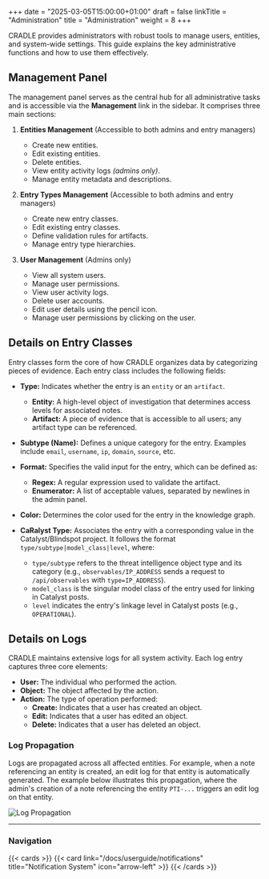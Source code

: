 +++
date = "2025-03-05T15:00:00+01:00"
draft = false
linkTitle = "Administration"
title = "Administration"
weight = 8
+++

CRADLE provides administrators with robust tools to manage users, entities, and system-wide settings. This guide explains the key administrative functions and how to use them effectively.

## Management Panel

The management panel serves as the central hub for all administrative tasks and is accessible via the **Management** link in the sidebar. It comprises three main sections:

1. **Entities Management** (Accessible to both admins and entry managers)
   - Create new entities.
   - Edit existing entities.
   - Delete entities.
   - View entity activity logs *(admins only)*.
   - Manage entity metadata and descriptions.

2. **Entry Types Management** (Accessible to both admins and entry managers)
   - Create new entry classes.
   - Edit existing entry classes.
   - Define validation rules for artifacts.
   - Manage entry type hierarchies.

3. **User Management** (Admins only)
   - View all system users.
   - Manage user permissions.
   - View user activity logs.
   - Delete user accounts.
   - Edit user details using the pencil icon.
   - Manage user permissions by clicking on the user.

## Details on Entry Classes

Entry classes form the core of how CRADLE organizes data by categorizing pieces of evidence. Each entry class includes the following fields:

- **Type:**
  Indicates whether the entry is an `entity` or an `artifact`.
  - **Entity:** A high-level object of investigation that determines access levels for associated notes.
  - **Artifact:** A piece of evidence that is accessible to all users; any artifact type can be referenced.

- **Subtype (Name):**
  Defines a unique category for the entry. Examples include `email`, `username`, `ip`, `domain`, `source`, etc.

- **Format:**
  Specifies the valid input for the entry, which can be defined as:
    - **Regex:** A regular expression used to validate the artifact.
    - **Enumerator:** A list of acceptable values, separated by newlines in the admin panel.

- **Color:**
  Determines the color used for the entry in the knowledge graph.

- **CaRalyst Type:**
  Associates the entry with a corresponding value in the Catalyst/Blindspot project. It follows the format `type/subtype|model_class|level`, where:
    - `type/subtype` refers to the threat intelligence object type and its category (e.g., `observables/IP_ADDRESS` sends a request to `/api/observables` with `type=IP_ADDRESS`).
    - `model_class` is the singular model class of the entry used for linking in Catalyst posts.
    - `level` indicates the entry's linkage level in Catalyst posts (e.g., `OPERATIONAL`).

## Details on Logs

CRADLE maintains extensive logs for all system activity. Each log entry captures three core elements:
- **User:** The individual who performed the action.
- **Object:** The object affected by the action.
- **Action:** The type of operation performed:
  - **Create:** Indicates that a user has created an object.
  - **Edit:** Indicates that a user has edited an object.
  - **Delete:** Indicates that a user has deleted an object.

### Log Propagation

Logs are propagated across all affected entities. For example, when a note referencing an entity is created, an edit log for that entity is automatically generated. The example below illustrates this propagation, where the admin's creation of a note referencing the entity `PTI-...` triggers an edit log on that entity.

![Log Propagation](/images/userguide/log_propagation.png)

---

### Navigation

{{< cards >}}
  {{< card link="/docs/userguide/notifications" title="Notification System" icon="arrow-left" >}}
{{< /cards >}}
